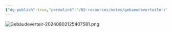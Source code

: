 ```yaml
---
{"dg-publish":true,"permalink":"/02-resources/notes/gebaeudeverteiler/","tags":["hardware","netzwerk/kabel"],"updated":"2024-08-02T12:54:21.000+02:00"}
---
```


![Gebäudeverteir-20240802125407581.png](/img/user/02%20-%20RESOURCES/Files/Geb%C3%A4udeverteir-20240802125407581.png)
